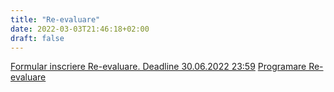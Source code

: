 ```yaml
---
title: "Re-evaluare"
date: 2022-03-03T21:46:18+02:00
draft: false
---
```


[Formular inscriere Re-evaluare. Deadline 30.06.2022 23:59](https://forms.gle/n6KTR3eGm1EHcyLa9)
[Programare Re-evaluare](TBD)

